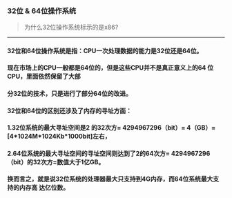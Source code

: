 ### 32位 & 64位操作系统

> 为什么32位操作系统标示的是x86?

---

#### 32位和64位操作系统是指：CPU一次处理数据的能力是32位还是64位。

#### 现在市场上的CPU一般都是64位的，但是这些CPU并不是真正意义上的64 位CPU，里面依然保留了大部

#### 分32位的技术，只是进行了部分64位的改进。

#### 32位和64位的区别还涉及了内存的寻址方面：

#### 1.32位系统的最大寻址空间是2 的32次方= 4294967296（bit）= 4（GB）=\[4\*1024M\*1024Kb\*1000bit\]左右，

#### 2.64位系统的最大寻址空间的寻址空间则达到了2的64次方= 4294967296（bit）的32次方=数值大于1亿GB。

#### 换而言之，就是说32位系统的处理器最大只支持到4G内存，而64位系统最大支持的内存高 达亿位数。



